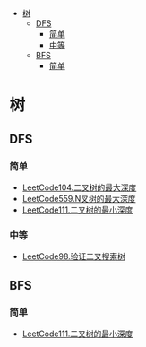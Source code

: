 <!-- TOC -->

- [树](#树)
  - [DFS](#dfs)
    - [简单](#简单)
    - [中等](#中等)
  - [BFS](#bfs)
    - [简单](#简单-1)

<!-- /TOC -->
# 树
## DFS
### 简单
- [LeetCode104.二叉树的最大深度](https://leetcode-cn.com/problems/maximum-depth-of-binary-tree/)
- [LeetCode559.N叉树的最大深度](https://leetcode-cn.com/problems/maximum-depth-of-n-ary-tree/)
- [LeetCode111.二叉树的最小深度](https://leetcode-cn.com/problems/minimum-depth-of-binary-tree/)
### 中等
- [LeetCode98.验证二叉搜索树](https://leetcode-cn.com/problems/validate-binary-search-tree/)
## BFS
### 简单
- [LeetCode111.二叉树的最小深度](https://leetcode-cn.com/problems/minimum-depth-of-binary-tree/)